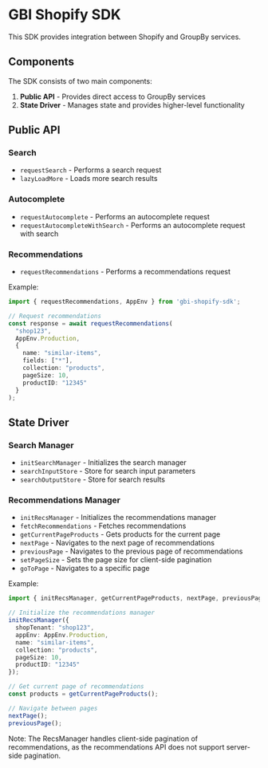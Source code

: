 # GBI Shopify SDK

This SDK provides integration between Shopify and GroupBy services.

## Components

The SDK consists of two main components:

1. **Public API** - Provides direct access to GroupBy services
2. **State Driver** - Manages state and provides higher-level functionality

## Public API

### Search

- `requestSearch` - Performs a search request
- `lazyLoadMore` - Loads more search results

### Autocomplete

- `requestAutocomplete` - Performs an autocomplete request
- `requestAutocompleteWithSearch` - Performs an autocomplete request with search

### Recommendations

- `requestRecommendations` - Performs a recommendations request

Example:
```typescript
import { requestRecommendations, AppEnv } from 'gbi-shopify-sdk';

// Request recommendations
const response = await requestRecommendations(
  "shop123",
  AppEnv.Production,
  {
    name: "similar-items",
    fields: ["*"],
    collection: "products",
    pageSize: 10,
    productID: "12345"
  }
);
```

## State Driver

### Search Manager

- `initSearchManager` - Initializes the search manager
- `searchInputStore` - Store for search input parameters
- `searchOutputStore` - Store for search results

### Recommendations Manager

- `initRecsManager` - Initializes the recommendations manager
- `fetchRecommendations` - Fetches recommendations
- `getCurrentPageProducts` - Gets products for the current page
- `nextPage` - Navigates to the next page of recommendations
- `previousPage` - Navigates to the previous page of recommendations
- `setPageSize` - Sets the page size for client-side pagination
- `goToPage` - Navigates to a specific page

Example:
```typescript
import { initRecsManager, getCurrentPageProducts, nextPage, previousPage } from 'gbi-shopify-sdk';

// Initialize the recommendations manager
initRecsManager({
  shopTenant: "shop123",
  appEnv: AppEnv.Production,
  name: "similar-items",
  collection: "products",
  pageSize: 10,
  productID: "12345"
});

// Get current page of recommendations
const products = getCurrentPageProducts();

// Navigate between pages
nextPage();
previousPage();
```

Note: The RecsManager handles client-side pagination of recommendations, as the recommendations API does not support server-side pagination.
